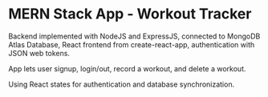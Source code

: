 # MERN Stack App - Workout Tracker

Backend implemented with NodeJS and ExpressJS, connected to MongoDB Atlas Database, React frontend from create-react-app, authentication with JSON web tokens.

App lets user signup, login/out, record a workout, and delete a workout. 

Using React states for authentication and database synchronization.
